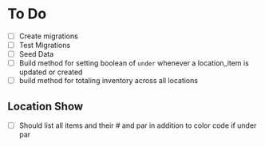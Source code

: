 # To Do

- [ ] Create migrations
- [ ] Test Migrations
- [ ] Seed Data
- [ ] Build method for setting boolean of ```under``` whenever a location_item is updated or created
- [ ] build method for totaling inventory across all locations

## Location Show
- [ ] Should list all items and their # and par in addition to color code if under par